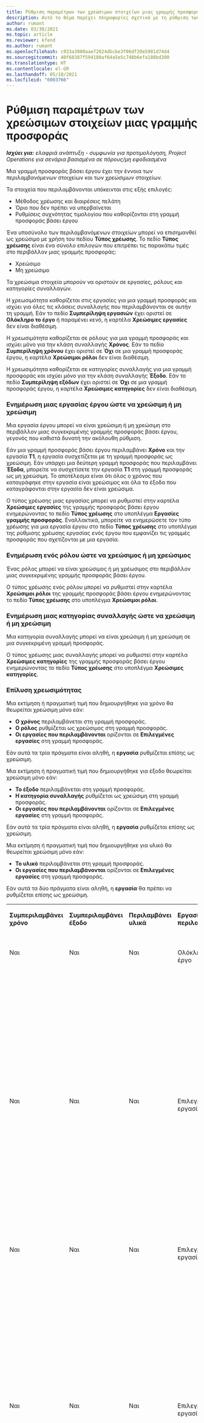 ```yaml
---
title: Ρύθμιση παραμέτρων των χρεώσιμων στοιχείων μιας γραμμής προσφοράς
description: Αυτό το θέμα παρέχει πληροφορίες σχετικά με τη ρύθμιση των χρεώσιμων και μη χρεώσιμων στοιχείων σε μια γραμμή προσφοράς βάσει έργου.
author: rumant
ms.date: 03/30/2021
ms.topic: article
ms.reviewer: kfend
ms.author: rumant
ms.openlocfilehash: c933a3800aae72624dbcbe3f06df20e5981d74d4
ms.sourcegitcommit: 40f68387f594180af64a5e5c748b6efa188bd300
ms.translationtype: HT
ms.contentlocale: el-GR
ms.lasthandoff: 05/10/2021
ms.locfileid: "6003766"
---
```

# <a name="configure-the-chargeable-components-of-a-quote-line"></a>Ρύθμιση παραμέτρων των χρεώσιμων στοιχείων μιας γραμμής προσφοράς 

_**Ισχύει για:** ελαφριά ανάπτυξη - συμφωνία για προτιμολόγηση, Project Operations για σενάρια βασισμένα σε πόρους/μη εφοδιασμένα_

Μια γραμμή προσφοράς βάσει έργου έχει την έννοια των *περιλαμβανόμενων* στοιχείων και των *χρεώσιμων* στοιχείων.

Τα στοιχεία που περιλαμβάνονται υπόκεινται στις εξής επιλογές:

  - Μέθοδος χρέωσης και διαιρέσεις πελάτη
  - Όριο που δεν πρέπει να υπερβαίνεται 
  - Ρυθμίσεις συχνότητας τιμολογίου που καθορίζονται στη γραμμή προσφοράς βάσει έργου

Ένα υποσύνολο των περιλαμβανόμενων στοιχείων μπορεί να επισημανθεί ως χρεώσιμο με χρήση του πεδίου **Τύπος χρέωσης**. Το πεδίο **Τύπος χρέωσης** είναι ένα σύνολο επιλογών που επιτρέπει τις παρακάτω τιμές στο περιβάλλον μιας γραμμής προσφοράς:

  - Χρεώσιμο
  - Μη χρεώσιμο

Τα χρεώσιμα στοιχεία μπορούν να οριστούν σε εργασίες, ρόλους και κατηγορίες συναλλαγών.

Η χρεωσιμότητα καθορίζεται στις εργασίες για μια γραμμή προσφοράς και ισχύει για όλες τις κλάσεις συναλλαγής που περιλαμβάνονται σε αυτήν τη γραμμή. Εάν το πεδίο **Συμπερίληψη εργασιών** έχει οριστεί σε **Ολόκληρο το έργο** ή παραμένει κενό, η καρτέλα **Χρεώσιμες εργασίες** δεν είναι διαθέσιμη.

Η χρεωσιμότητα καθορίζεται σε ρόλους για μια γραμμή προσφοράς και ισχύει μόνο για την κλάση συναλλαγής **Χρόνος**. Εάν το πεδίο **Συμπερίληψη χρόνου** έχει οριστεί σε **Όχι** σε μια γραμμή προσφοράς έργου, η καρτέλα **Χρεώσιμοι ρόλοι** δεν είναι διαθέσιμη.

Η χρεωσιμότητα καθορίζεται σε κατηγορίες συναλλαγής για μια γραμμή προσφοράς και ισχύει μόνο για την κλάση συναλλαγής **Έξοδο**. Εάν το πεδίο **Συμπερίληψη εξόδων** έχει οριστεί σε **Όχι** σε μια γραμμή προσφοράς έργου, η καρτέλα **Χρεώσιμες κατηγορίες** δεν είναι διαθέσιμη.

### <a name="update-a-project-task-to-be-chargeable-or-non-chargeable"></a>Ενημέρωση μιας εργασίας έργου ώστε να χρεώσιμη ή μη χρεώσιμη

Μια εργασία έργου μπορεί να είναι χρεώσιμη ή μη χρεώσιμη στο περιβάλλον μιας συγκεκριμένης γραμμής προσφοράς βάσει έργου, γεγονός που καθιστά δυνατή την ακόλουθη ρύθμιση.

Εάν μια γραμμή προσφοράς βάσει έργου περιλαμβάνει **Χρόνο** και την εργασία **Τ1**, η εργασία συσχετίζεται με τη γραμμή προσφοράς ως χρεώσιμη. Εάν υπάρχει μια δεύτερη γραμμή προσφοράς που περιλαμβάνει **Έξοδα**, μπορείτε να συσχετίσετε την εργασία **Τ1** στη γραμμή προσφοράς ως μη χρεώσιμη. Το αποτέλεσμα είναι ότι όλος ο χρόνος που καταγράφηκε στην εργασία είναι χρεώσιμος και όλα τα έξοδα που καταγράφονται στην εργασία δεν είναι χρεώσιμα.

Ο τύπος χρέωσης μιας εργασίας μπορεί να ρυθμιστεί στην καρτέλα **Χρεώσιμες εργασίες** της γραμμής προσφοράς βάσει έργου ενημερώνοντας το πεδίο **Τύπος χρέωσης** στο υποπλέγμα **Εργασίες γραμμής προσφοράς**. Εναλλακτικά, μπορείτε να ενημερώσετε τον τύπο χρέωσης για μια εργασία έργου στο πεδίο **Τύπος χρέωσης** στο υποπλέγμα της ρύθμισης χρέωσης εργασίας ενός έργου που εμφανίζει τις γραμμές προσφοράς που σχετίζονται με μια εργασία.

### <a name="update-a-role-to-be-chargeable-or-non-chargeable"></a>Ενημέρωση ενός ρόλου ώστε να χρεώσιμος ή μη χρεώσιμος

Ένας ρόλος μπορεί να είναι χρεώσιμος ή μη χρέωσιμος στο περιβάλλον μιας συγκεκριμένης γραμμής προσφοράς βάσει έργου.

Ο τύπος χρέωσης ενός ρόλου μπορεί να ρυθμιστεί στην καρτέλα **Χρεώσιμοι ρόλοι** της γραμμής προσφοράς βάσει έργου ενημερώνοντας το πεδίο **Τύπος χρέωσης** στο υποπλέγμα **Χρεώσιμοι ρόλοι**.

### <a name="update-a-transaction-category-to-be-chargeable-or-non-chargeable"></a>Ενημέρωση μιας κατηγορίας συναλλαγής ώστε να χρεώσιμη ή μη χρεώσιμη

Μια κατηγορία συναλλαγής μπορεί να είναι χρεώσιμη ή μη χρεώσιμη σε μια συγκεκριμένη γραμμή προσφοράς.

Ο τύπος χρέωσης μιας συναλλαγής μπορεί να ρυθμιστεί στην καρτέλα **Χρεώσιμες κατηγορίες** της γραμμής προσφοράς βάσει έργου ενημερώνοντας το πεδίο **Τύπος χρέωσης** στο υποπλέγμα **Χρεώσιμες κατηγορίες**.

### <a name="resolve-chargeability"></a>Επίλυση χρεωσιμότητας
Μια εκτίμηση ή πραγματική τιμή που δημιουργήθηκε για χρόνο θα θεωρείται χρεώσιμη μόνο εάν:

   - **Ο χρόνος** περιλαμβάνεται στη γραμμή προσφοράς.
   - **Ο ρόλος** ρυθμίζεται ως χρεώσιμος στη γραμμή προσφοράς.
   - **Οι εργασίες που περιλαμβάνονται** ορίζονται σε **Επιλεγμένες εργασίες** στη γραμμή προσφοράς. 

Εάν αυτά τα τρία πράγματα είναι αληθή, η **εργασία** ρυθμίζεται επίσης ως χρεώσιμη. 

Μια εκτίμηση ή πραγματική τιμή που δημιουργήθηκε για έξοδο θεωρείται χρεώσιμη μόνο εάν: 

   - **Το έξοδο** περιλαμβάνεται στη γραμμή προσφοράς.
   - **Η κατηγορία συναλλαγής** ρυθμίζεται ως χρεώσιμη στη γραμμή προσφοράς.
   - **Οι εργασίες που περιλαμβάνονται** ορίζονται σε **Επιλεγμένες εργασίες** στη γραμμή προσφοράς.

Εάν αυτά τα τρία πράγματα είναι αληθή, η **εργασία** ρυθμίζεται επίσης ως χρεώσιμη. 

Μια εκτίμηση ή πραγματική τιμή που δημιουργήθηκε για υλικό θα θεωρείται χρεώσιμη μόνο εάν:

   - **Το υλικό** περιλαμβάνεται στη γραμμή προσφοράς.
   - **Οι εργασίες που περιλαμβάνονται** ορίζονται σε **Επιλεγμένες εργασίες** στη γραμμή προσφοράς.

Εάν αυτά τα δύο πράγματα είναι αληθή, η **εργασία** θα πρέπει να ρυθμίζεται επίσης ως χρεώσιμη. 


<table border="0" cellspacing="0" cellpadding="0">
    <tbody>
        <tr>
            <td width="70" valign="top">
                <p>
                    <strong>Συμπεριλαμβάνει χρόνο</strong>
                </p>
            </td>
            <td width="78" valign="top">
                <p>
                    <strong>Συμπεριλαμβάνει έξοδο</strong>
                    <strong></strong>
                </p>
            </td>
            <td width="63" valign="top">
                <p>
                    <strong>Περιλαμβάνει υλικά</strong>
                    <strong></strong>
                </p>
            </td>
            <td width="75" valign="top">
                <p>
                    <strong>Εργασίες που περιλαμβάνονται</strong>
                    <strong></strong>
                </p>
            </td>
            <td width="65" valign="top">
                <p>
                    <strong>Ρόλος</strong>
                    <strong></strong>
                </p>
            </td>
            <td width="70" valign="top">
                <p>
                    <strong>Κατηγορία</strong>
                    <strong></strong>
                </p>
            </td>
            <td width="65" valign="top">
                <p>
                    <strong>Κλείσιμο εργασίας</strong>
                    <strong></strong>
                </p>
            </td>
            <td width="350" valign="top">
                <p>
                    <strong>Επίδραση δυνατότητας χρέωσης</strong>
                </p>
            </td>
        </tr>
        <tr>
            <td width="70" valign="top">
                <p>
Ναι </p>
            </td>
            <td width="78" valign="top">
                <p>
Ναι </p>
            </td>
            <td width="63" valign="top">
                <p>
Ναι </p>
            </td>
            <td width="75" valign="top">
                <p>
Ολόκληρο το έργο </p>
            </td>
            <td width="65" valign="top">
                <p>
Χρεώσιμο </p>
            </td>
            <td width="70" valign="top">
                <p>
Χρεώσιμο </p>
            </td>
            <td width="65" valign="top">
                <p>
Δεν είναι δυνατός ο ορισμός </p>
            </td>
            <td width="350" valign="top">
                <p>
Τιμολόγηση σε ένα πραγματικό χρόνο: Χρεώσιμο </p>
                <p>
Τύπος χρέωσης με πραγματική δαπάνη: Χρεώσιμο </p>
                <p>
Τύπος τιμολόγησης σε πραγματική τιμή υλικού: Χρεώσιμη </p>
            </td>
        </tr>
        <tr>
            <td width="70" valign="top">
                <p>
Ναι </p>
            </td>
            <td width="78" valign="top">
                <p>
Ναι </p>
            </td>
            <td width="63" valign="top">
                <p>
Ναι </p>
            </td>
            <td width="75" valign="top">
                <p>
Επιλεγμένες εργασίες μόνο </p>
            </td>
            <td width="65" valign="top">
                <p>
Χρεώσιμο </p>
            </td>
            <td width="70" valign="top">
                <p>
Χρεώσιμο </p>
            </td>
            <td width="65" valign="top">
                <p>
Χρεώσιμο </p>
            </td>
            <td width="350" valign="top">
                <p>
Τιμολόγηση σε ένα πραγματικό χρόνο: Χρεώσιμο </p>
                <p>
Τύπος χρέωσης με πραγματική δαπάνη: Χρεώσιμο </p>
                <p>
Τύπος τιμολόγησης σε πραγματική τιμή υλικού: Χρεώσιμη </p>
            </td>
        </tr>
        <tr>
            <td width="70" valign="top">
                <p>
Ναι </p>
            </td>
            <td width="78" valign="top">
                <p>
Ναι </p>
            </td>
            <td width="63" valign="top">
                <p>
Ναι </p>
            </td>
            <td width="75" valign="top">
                <p>
Επιλεγμένες εργασίες μόνο </p>
            </td>
            <td width="65" valign="top">
                <p>
                    <strong>Μη χρεώσιμο</strong>
                </p>
            </td>
            <td width="70" valign="top">
                <p>
Χρεώσιμο </p>
            </td>
            <td width="65" valign="top">
                <p>
Χρεώσιμο </p>
            </td>
            <td width="350" valign="top">
                <p>
Τιμολόγηση σε πραγματική τιμή χρόνου: <strong>Μη χρεώσιμη</strong>
                </p>
                <p>
Τύπος χρέωσης με πραγματική δαπάνη: Χρεώσιμο </p>
                <p>
Τύπος τιμολόγησης σε πραγματική τιμή υλικού: Χρεώσιμη </p>
            </td>
        </tr>
        <tr>
            <td width="70" valign="top">
                <p>
Ναι </p>
            </td>
            <td width="78" valign="top">
                <p>
Ναι </p>
            </td>
            <td width="63" valign="top">
                <p>
Ναι </p>
            </td>
            <td width="75" valign="top">
                <p>
Επιλεγμένες εργασίες μόνο </p>
            </td>
            <td width="65" valign="top">
                <p>
Χρεώσιμο </p>
            </td>
            <td width="70" valign="top">
                <p>
Χρεώσιμο </p>
            </td>
            <td width="65" valign="top">
                <p>
                    <strong>Μη χρεώσιμο</strong>
                </p>
            </td>
            <td width="350" valign="top">
                <p>
Τιμολόγηση σε πραγματική τιμή χρόνου: <strong>Μη χρεώσιμη</strong>
                </p>
                <p>
Τύπος τιμολόγησης σε πραγματική τιμή εξόδου: <strong>Μη χρεώσιμη</strong>
                </p>
                <p>
Τύπος τιμολόγησης σε πραγματική τιμή υλικού: <strong>Μη χρεώσιμη</strong>
                </p>
            </td>
        </tr>
        <tr>
            <td width="70" valign="top">
                <p>
Ναι </p>
            </td>
            <td width="78" valign="top">
                <p>
Ναι </p>
            </td>
            <td width="63" valign="top">
                <p>
Ναι </p>
            </td>
            <td width="75" valign="top">
                <p>
Επιλεγμένες εργασίες μόνο </p>
            </td>
            <td width="65" valign="top">
                <p>
                    <strong>Μη χρεώσιμο</strong>
                </p>
            </td>
            <td width="70" valign="top">
                <p>
Χρεώσιμο </p>
            </td>
            <td width="65" valign="top">
                <p>
                    <strong>Μη χρεώσιμο</strong>
                </p>
            </td>
            <td width="350" valign="top">
                <p>
Τιμολόγηση σε πραγματική τιμή χρόνου: <strong>Μη χρεώσιμη</strong>
                </p>
                <p>
Τύπος τιμολόγησης σε πραγματική τιμή εξόδου: <strong>Μη χρεώσιμη</strong>
                </p>
                <p>
Τύπος τιμολόγησης σε πραγματική τιμή υλικού: <strong>Μη χρεώσιμη</strong>
                </p>
            </td>
        </tr>
        <tr>
            <td width="70" valign="top">
                <p>
Ναι </p>
            </td>
            <td width="78" valign="top">
                <p>
Ναι </p>
            </td>
            <td width="63" valign="top">
                <p>
Ναι </p>
            </td>
            <td width="75" valign="top">
                <p>
Επιλεγμένες εργασίες μόνο </p>
            </td>
            <td width="65" valign="top">
                <p>
                    <strong>Μη χρεώσιμο</strong>
                </p>
            </td>
            <td width="70" valign="top">
                <p>
                    <strong>Μη χρεώσιμο</strong>
                </p>
            </td>
            <td width="65" valign="top">
                <p>
Χρεώσιμο </p>
            </td>
            <td width="350" valign="top">
                <p>
Τιμολόγηση σε πραγματική τιμή χρόνου: <strong>Μη χρεώσιμη</strong>
                </p>
                <p>
Τύπος τιμολόγησης σε πραγματική τιμή εξόδου: <strong> Μη χρεώσιμη</strong>
                </p>
                <p>
Τύπος τιμολόγησης σε πραγματική τιμή υλικού: Χρεώσιμη </p>
            </td>
        </tr>
        <tr>
            <td width="70" valign="top">
                <p>
                    <strong>No</strong>
                </p>
            </td>
            <td width="78" valign="top">
                <p>
Ναι </p>
            </td>
            <td width="63" valign="top">
                <p>
Ναι </p>
            </td>
            <td width="75" valign="top">
                <p>
Ολόκληρο το έργο </p>
            </td>
            <td width="65" valign="top">
                <p>
Δεν είναι δυνατός ο ορισμός </p>
            </td>
            <td width="70" valign="top">
                <p>
                    <strong>Χρεώσιμο</strong>
                </p>
            </td>
            <td width="65" valign="top">
                <p>
Δεν είναι δυνατός ο ορισμός </p>
            </td>
            <td width="350" valign="top">
                <p>
Τιμολόγηση σε πραγματική τιμή χρόνου: <strong>Μη διαθέσιμο</strong>
                </p>
                <p>
Τύπος χρέωσης με πραγματική δαπάνη: Χρεώσιμο </p>
                <p>
Τύπος τιμολόγησης σε πραγματική τιμή υλικού: Χρεώσιμη </p>
            </td>
        </tr>
        <tr>
            <td width="70" valign="top">
                <p>
                    <strong>No</strong>
                </p>
            </td>
            <td width="78" valign="top">
                <p>
Ναι </p>
            </td>
            <td width="63" valign="top">
                <p>
Ναι </p>
            </td>
            <td width="75" valign="top">
                <p>
Ολόκληρο το έργο </p>
            </td>
            <td width="65" valign="top">
                <p>
Δεν είναι δυνατός ο ορισμός </p>
            </td>
            <td width="70" valign="top">
                <p>
                    <strong>Μη χρεώσιμο</strong>
                </p>
            </td>
            <td width="65" valign="top">
                <p>
Δεν είναι δυνατός ο ορισμός </p>
            </td>
            <td width="350" valign="top">
                <p>
Τιμολόγηση σε πραγματική τιμή χρόνου: <strong>Μη διαθέσιμο</strong>
                </p>
                <p>
Τύπος τιμολόγησης σε πραγματική τιμή εξόδου: <strong> Μη χρεώσιμη</strong>
                </p>
                <p>
Τύπος τιμολόγησης σε πραγματική τιμή υλικού: Χρεώσιμη </p>
            </td>
        </tr>
        <tr>
            <td width="70" valign="top">
                <p>
Ναι </p>
            </td>
            <td width="78" valign="top">
                <p>
                    <strong>No</strong>
                </p>
            </td>
            <td width="63" valign="top">
                <p>
Ναι </p>
            </td>
            <td width="75" valign="top">
                <p>
Ολόκληρο το έργο </p>
            </td>
            <td width="65" valign="top">
                <p>
Χρεώσιμο </p>
            </td>
            <td width="70" valign="top">
                <p>
Δεν είναι δυνατός ο ορισμός </p>
            </td>
            <td width="65" valign="top">
                <p>
Δεν είναι δυνατός ο ορισμός </p>
            </td>
            <td width="350" valign="top">
                <p>
Τιμολόγηση σε ένα πραγματικό χρόνο: Χρεώσιμο </p>
                <p>
Τύπος τιμολόγησης σε πραγματική τιμή εξόδου:<strong> Μη διαθέσιμο</strong>
                </p>
                <p>
Τύπος τιμολόγησης σε πραγματική τιμή υλικού: Χρεώσιμη </p>
            </td>
        </tr>
        <tr>
            <td width="70" valign="top">
                <p>
Ναι </p>
            </td>
            <td width="78" valign="top">
                <p>
                    <strong>No</strong>
                </p>
            </td>
            <td width="63" valign="top">
                <p>
Ναι </p>
            </td>
            <td width="75" valign="top">
                <p>
Ολόκληρο το έργο </p>
            </td>
            <td width="65" valign="top">
                <p>
                    <strong>Μη χρεώσιμο</strong>
                </p>
            </td>
            <td width="70" valign="top">
                <p>
Δεν είναι δυνατός ο ορισμός </p>
            </td>
            <td width="65" valign="top">
                <p>
Δεν είναι δυνατός ο ορισμός </p>
            </td>
            <td width="350" valign="top">
                <p>
Τιμολόγηση σε πραγματική τιμή χρόνου: <strong>Μη χρεώσιμη</strong>
                </p>
                <p>
Τύπος τιμολόγησης σε πραγματική τιμή εξόδου:<strong> Μη διαθέσιμο</strong>
                </p>
                <p>
Τύπος τιμολόγησης σε πραγματική τιμή υλικού: Χρεώσιμη </p>
            </td>
        </tr>
        <tr>
            <td width="70" valign="top">
                <p>
Ναι </p>
            </td>
            <td width="78" valign="top">
                <p>
Ναι </p>
            </td>
            <td width="63" valign="top">
                <p>
                    <strong>No</strong>
                </p>
            </td>
            <td width="75" valign="top">
                <p>
Ολόκληρο το έργο </p>
            </td>
            <td width="65" valign="top">
                <p>
Χρεώσιμο </p>
            </td>
            <td width="70" valign="top">
                <p>
Χρεώσιμο </p>
            </td>
            <td width="65" valign="top">
                <p>
Δεν είναι δυνατός ο ορισμός </p>
            </td>
            <td width="350" valign="top">
                <p>
Τιμολόγηση σε ένα πραγματικό χρόνο: Χρεώσιμο </p>
                <p>
Τύπος χρέωσης με πραγματική δαπάνη: Χρεώσιμο </p>
                <p>
Τύπος τιμολόγησης σε πραγματική τιμή υλικού:<strong> Μη διαθέσιμο</strong>
                </p>
            </td>
        </tr>
        <tr>
            <td width="70" valign="top">
                <p>
Ναι </p>
            </td>
            <td width="78" valign="top">
                <p>
Ναι </p>
            </td>
            <td width="63" valign="top">
                <p>
                    <strong>No</strong>
                </p>
            </td>
            <td width="75" valign="top">
                <p>
Ολόκληρο το έργο </p>
            </td>
            <td width="65" valign="top">
                <p>
                    <strong>Μη χρεώσιμο</strong>
                </p>
            </td>
            <td width="70" valign="top">
                <p>
                    <strong>Μη χρεώσιμο</strong>
                </p>
            </td>
            <td width="65" valign="top">
                <p>
Δεν είναι δυνατός ο ορισμός </p>
            </td>
            <td width="350" valign="top">
                <p>
Τιμολόγηση σε πραγματική τιμή χρόνου: <strong>Μη χρεώσιμη</strong>
                </p>
                <p>
Τύπος τιμολόγησης σε πραγματική τιμή εξόδου:<strong> Μη χρεώσιμη </strong>
                </p>
                <p>
Τύπος τιμολόγησης σε πραγματική τιμή υλικού:<strong> Μη διαθέσιμο</strong>
                </p>
            </td>
        </tr>
    </tbody>
</table>



[!INCLUDE[footer-include](../../includes/footer-banner.md)]
